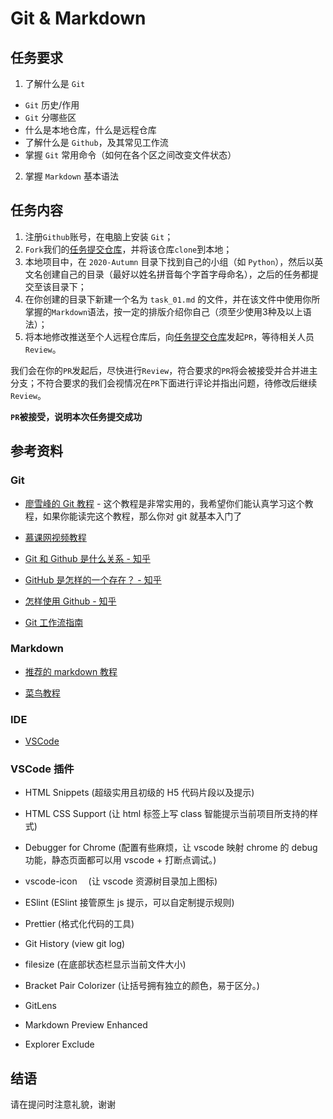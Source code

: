 # Git & Markdown

## 任务要求

1. 了解什么是 `Git`
+ `Git` 历史/作用
+ `Git` 分哪些区
+ 什么是本地仓库，什么是远程仓库
+ 了解什么是 `Github`，及其常见工作流
+ 掌握 `Git` 常用命令（如何在各个区之间改变文件状态）
2. 掌握 `Markdown` 基本语法

## 任务内容

1. 注册`Github`账号，在电脑上安装 `Git`；
2. `Fork`我们的[任务提交仓库](https://github.com/TECHF5VE/TechMap-Works)，并将该仓库`clone`到本地；
3. 本地项目中，在 `2020-Autumn` 目录下找到自己的小组（如 `Python`），然后以英文名创建自己的目录（最好以姓名拼音每个字首字母命名），之后的任务都提交至该目录下；
4. 在你创建的目录下新建一个名为 `task_01.md` 的文件，并在该文件中使用你所掌握的`Markdown`语法，按一定的排版介绍你自己（须至少使用3种及以上语法）；
5. 将本地修改推送至个人远程仓库后，向[任务提交仓库](https://github.com/TECHF5VE/TechMap-Works)发起`PR`，等待相关人员`Review`。

我们会在你的`PR`发起后，尽快进行`Review`，符合要求的`PR`将会被接受并合并进主分支；不符合要求的我们会视情况在`PR`下面进行评论并指出问题，待修改后继续`Review`。

**`PR`被接受，说明本次任务提交成功**


## 参考资料

### Git

+ [廖雪峰的 Git 教程](https://www.liaoxuefeng.com/wiki/896043488029600) - 这个教程是非常实用的，我希望你们能认真学习这个教程，如果你能读完这个教程，那么你对 git 就基本入门了

+ [慕课网视频教程](https://www.imooc.com/learn/1278)

+ [Git 和 Github 是什么关系 - 知乎](https://www.zhihu.com/question/21907548)

+ [GitHub 是怎样的一个存在？ - 知乎](https://www.zhihu.com/question/28976652)

+ [怎样使用 Github - 知乎](https://www.zhihu.com/question/20070065)

+ [Git 工作流指南](https://github.com/xirong/my-git/blob/master/git-workflow-tutorial.md)

### Markdown

+ [推荐的 markdown 教程](https://www.jianshu.com/p/191d1e21f7ed)

+ [菜鸟教程](https://www.runoob.com/markdown/md-tutorial.html)


### IDE

+ [VSCode](https://code.visualstudio.com/)

### VSCode 插件

- HTML Snippets (超级实用且初级的 H5 代码片段以及提示)

- HTML CSS Support (让 html 标签上写 class 智能提示当前项目所支持的样式)

- Debugger for Chrome (配置有些麻烦，让 vscode 映射 chrome 的 debug 功能，静态页面都可以用 vscode + 打断点调试。)

- vscode-icon 　(让 vscode 资源树目录加上图标)

- ESlint (ESlint 接管原生 js 提示，可以自定制提示规则)

- Prettier (格式化代码的工具)

- Git History (view git log)

- filesize (在底部状态栏显示当前文件大小)

- Bracket Pair Colorizer (让括号拥有独立的颜色，易于区分。)

- GitLens

- Markdown Preview Enhanced

- Explorer Exclude

## 结语

请在提问时注意礼貌，谢谢